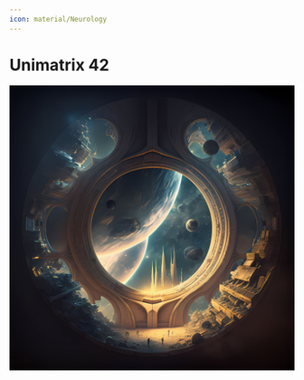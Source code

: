 ```yaml
---
icon: material/Neurology
---
```


# Unimatrix 42

![Unimatrix 42 - Grimoire](Media/Images/Generated/23305349-4c93-4fa0-9eaf-993f804c0018.jpg)

